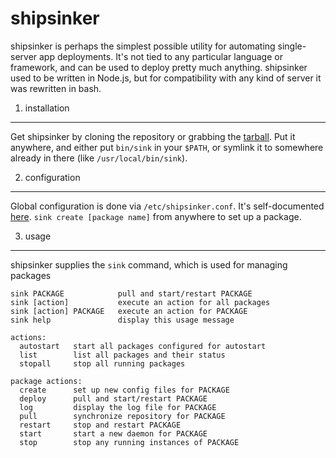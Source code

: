 shipsinker
==========

shipsinker is perhaps the simplest possible utility for automating single-server app deployments.
It's not tied to any particular language or framework, and can be used to deploy pretty much anything.
shipsinker used to be written in Node.js, but for compatibility with any kind of server it was rewritten in bash.


1. installation
---------------

Get shipsinker by cloning the repository or grabbing the [tarball](https://github.com/Frustra/shipsinker/archive/master.tar.gz).
Put it anywhere, and either put `bin/sink` in your `$PATH`, or symlink it to somewhere already in there (like `/usr/local/bin/sink`).


2. configuration
----------------

Global configuration is done via `/etc/shipsinker.conf`. It's self-documented [here](https://github.com/Frustra/shipsinker/blob/master/examples/shipsinker.conf).
`sink create [package name]` from anywhere to set up a package.


3. usage
--------

shipsinker supplies the `sink` command, which is used for managing packages

```
sink PACKAGE            pull and start/restart PACKAGE
sink [action]           execute an action for all packages
sink [action] PACKAGE   execute an action for PACKAGE
sink help               display this usage message

actions:
  autostart   start all packages configured for autostart
  list        list all packages and their status
  stopall     stop all running packages

package actions:
  create      set up new config files for PACKAGE
  deploy      pull and start/restart PACKAGE
  log         display the log file for PACKAGE
  pull        synchronize repository for PACKAGE
  restart     stop and restart PACKAGE
  start       start a new daemon for PACKAGE
  stop        stop any running instances of PACKAGE
```
